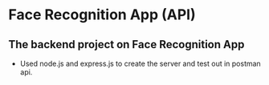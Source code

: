 # Face Recognition App (API)

## The backend project on Face Recognition App
- Used node.js and express.js to create the server and test out in postman api.